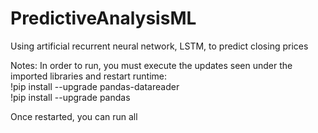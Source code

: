 # PredictiveAnalysisML <br />
Using artificial recurrent neural network, LSTM, to predict closing prices <br />

Notes: In order to run, you must execute the updates seen under the imported libraries and restart runtime: <br />
!pip install --upgrade pandas-datareader <br />
!pip install --upgrade pandas <br />

Once restarted, you can run all
